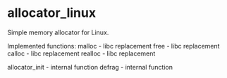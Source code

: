 # allocator_linux
Simple memory allocator for Linux.

Implemented functions:
malloc - libc replacement
free - libc replacement
calloc - libc replacement
realloc - libc replacement

allocator_init - internal function
defrag - internal function
